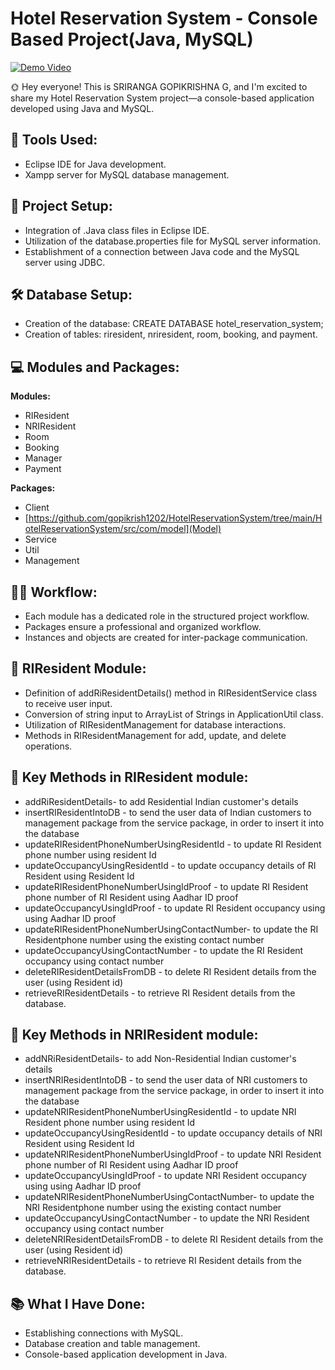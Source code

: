 # Hotel Reservation System - Console Based Project(Java, MySQL)
[![Demo Video](https://drive.google.com/uc?export=view&id=1g0yTQMPVdl2DmBFEMpYyUY_WZ34zeRdN)](https://www.youtube.com/watch?v=yD5qWD_x50M)



🌞 Hey everyone! This is SRIRANGA GOPIKRISHNA G, and I'm excited to share my Hotel Reservation System project—a console-based application developed using Java and MySQL.

## 🔧 Tools Used:

- Eclipse IDE for Java development.
- Xampp server for MySQL database management.

## 📁 Project Setup:

- Integration of .Java class files in Eclipse IDE.
- Utilization of the database.properties file for MySQL server information.
- Establishment of a connection between Java code and the MySQL server using JDBC.

## 🛠️ Database Setup:

- Creation of the database: CREATE DATABASE hotel_reservation_system;
- Creation of tables: riresident, nriresident, room, booking, and payment.

## 💻 Modules and Packages:

**Modules:**
- RIResident
- NRIResident
- Room
- Booking
- Manager
- Payment

**Packages:**
- Client
- [https://github.com/gopikrish1202/HotelReservationSystem/tree/main/HotelReservationSystem/src/com/model](Model)
- Service
- Util
- Management

## 👩‍💻 Workflow:

- Each module has a dedicated role in the structured project workflow.
- Packages ensure a professional and organized workflow.
- Instances and objects are created for inter-package communication.

## 🚀 RIResident Module:

- Definition of addRiResidentDetails() method in RIResidentService class to receive user input.
- Conversion of string input to ArrayList of Strings in ApplicationUtil class.
- Utilization of RIResidentManagement for database interactions.
- Methods in RIResidentManagement for add, update, and delete operations.

## 🔄 Key Methods in RIResident module:

- addRiResidentDetails- to add Residential Indian customer's details
- insertRIResidentIntoDB - to send the user data of Indian customers to management package from the service package, in order to insert it into the database
- updateRIResidentPhoneNumberUsingResidentId - to update RI Resident phone number using resident Id
- updateOccupancyUsingResidentId - to update occupancy details of RI Resident using Resident Id
- updateRIResidentPhoneNumberUsingIdProof - to update RI Resident phone number of RI Resident using Aadhar ID proof
- updateOccupancyUsingIdProof - to update RI Resident occupancy using using Aadhar ID proof
- updateRIResidentPhoneNumberUsingContactNumber- to update the RI Residentphone number using the existing contact number
- updateOccupancyUsingContactNumber -  to update the RI Resident occupancy using contact number
- deleteRIResidentDetailsFromDB - to delete RI Resident details from the user (using Resident id)
- retrieveRIResidentDetails - to retrieve  RI Resident details from the database.

## 🔄 Key Methods in NRIResident module:

- addNRiResidentDetails- to add Non-Residential Indian customer's details
- insertNRIResidentIntoDB - to send the user data of NRI customers to management package from the service package, in order to insert it into the database
- updateNRIResidentPhoneNumberUsingResidentId - to update NRI Resident phone number using resident Id
- updateOccupancyUsingResidentId - to update occupancy details of NRI Resident using Resident Id
- updateNRIResidentPhoneNumberUsingIdProof - to update NRI Resident phone number of RI Resident using Aadhar ID proof
- updateOccupancyUsingIdProof - to update NRI Resident occupancy using using Aadhar ID proof
- updateNRIResidentPhoneNumberUsingContactNumber- to update the NRI Residentphone number using the existing contact number
- updateOccupancyUsingContactNumber -  to update the NRI Resident occupancy using contact number
- deleteNRIResidentDetailsFromDB - to delete RI Resident details from the user (using Resident id)
- retrieveNRIResidentDetails - to retrieve  RI Resident details from the database.














## 📚 What I Have Done:

- Establishing connections with MySQL.
- Database creation and table management.
- Console-based application development in Java.

